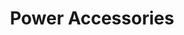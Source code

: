 ---
title: Power Accessories
permalink: /product/power/
layout: accessory-display-page
description: Power Accessories for 96Boards
accessories:
  - accessory_permalink: /product/power/
    accessory_category: power
    accessory_title: Plug-In Adapter Single-OUT 12V 2A 24W
    accessory_description: |-
        Avnet is providing this power supply worldwide and recommend it for all 96Boards.
        The adapter has a US plug, but supports 90-264V AC input and 12V 2A output.
    accessory_order_link:
        - http://avnet.me/96BoardPower2A
    accessory_search_term: External 96Boards compliant power supply kit (12V, 2A, US plug)
    accessory_images:
        - accessories-arrow-power.jpg
  - accessory_permalink: /product/power/
    accessory_category: power
    accessory_title: Plug-In Adapter Single-OUT 12V 4A 48W
    accessory_description: |-
        Avnet is providing this power supply worldwide and recommend it for all 96Boards.
        The adapter has a US plug, but supports 90-264V AC input and 12V 4A output.
    accessory_order_link:
        - http://avnet.me/96BoardPower4A
    accessory_search_term: 4A 12V POWER SUPPLY, MEETS THE 96BOARDS SPEC
    accessory_images:
        - accessories-arrow-power.jpg
  - accessory_permalink: /product/power/
    accessory_category: power
    accessory_title: Plug-In Adapter Single-OUT 12V 2A 24W
    accessory_description: |-
        Arrow is providing this power supply worldwide and recommend it for all 96Boards.
        The adapter has a US plug, but supports 90-264V AC input and 12V 2A output.
    accessory_order_link:
        - https://www.arrow.com/en/products/wm24p6-12-a-ql/autec-power-systems
    accessory_search_term: Plug-In Adapter Single-OUT 12V 2A 24W
    accessory_images:
        - accessories-arrow-power.jpg
  - accessory_permalink: /product/power/
    accessory_category: power
    accessory_title: Universal power supply
    accessory_description: |-
        This is a 12V 2A power supply with universal connectivity on both ends.
        A little more expensive than a standard 1.7mm or 2.1mm supply with a
        fixed power plug , we have used these on the HiKey and DragonBoard 410c
        boards without any issues or adapters required. One thing to ensure is
        that the board end is connected with center pin positive.
    accessory_order_link:
        - http://cpc.farnell.com/ideal-power/25hk-ab-120a250-cp6/psu-desktop-plug-in-12v-2-5a-vi/dp/PW04128?rpsku=rel1:PW03336&isexcsku=false
    accessory_search_term: 25HK-AB-120A250-CP
    accessory_more_info: https://www.idealpower.co.uk/products/25hk-ab-120a250-cp/
    accessory_images:
        - accessories-2.png
  - accessory_permalink: /product/power/
    accessory_category: power
    accessory_title: 5.5/2.1mm to 4.75/1.7mm cable DC plug converter
    accessory_description: |-
        This cable adapter seems to be easier to find that the direct converter,
        but offers a similar low cost solution to convert more readily available
        12V 2A 5.5/2.1mm power supplies down to the 96Boards 4.75/1.7mm power jack.
    accessory_order_link:
        - https://www.superpowersupply.com/super-power-supply-5-5x2-1mm-to-4-8x1-7mm-5-5mm-x-2-1mm-to-4-8mm-x-1-7mm-tip-size-ac-adapter-barrel-plug-for-wall-chargers.php
    accessory_search_term: 2.1mm to 1.7mm power adapter
    accessory_images:
        - accessories-power-3.png
  - accessory_permalink: /product/power/
    accessory_category: power
    accessory_title: 2.1mm to 1.7mm DC plug adapter
    accessory_description: |-
        Low cost solution to convert more readily available 12V 2A 2.1mm power
        supplies down to the 96Boards 1.7mm power jack.
    accessory_order_link:
        - http://www.amazon.co.uk/5-5mm-1-7mm-2-1mm-Female-Adapter/dp/B00MJSNNDC/ref=sr_1_19?ie=UTF8&qid=1422616362&sr=8-19
    accessory_search_term: 2.1mm to 1.7mm power adapter
    accessory_images:
        - accessories-power-4.png
---